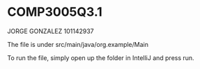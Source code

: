 # COMP3005Q3.1
JORGE GONZALEZ 
101142937

The file is under src/main/java/org.example/Main

To run the file, simply open up the folder in IntelliJ and press run.
